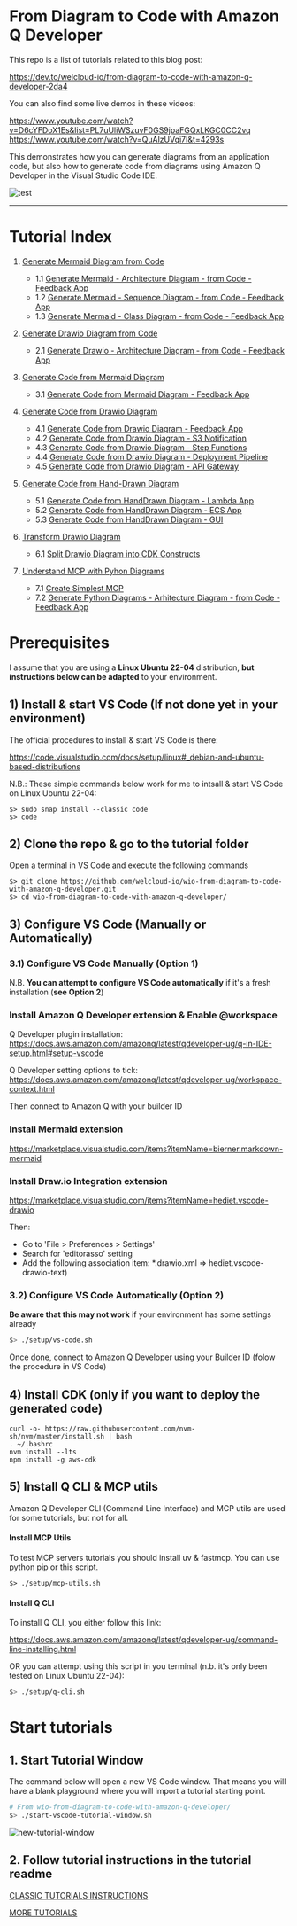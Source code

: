 # **From Diagram to Code with Amazon Q Developer**

This repo is a list of tutorials related to this blog post:

https://dev.to/welcloud-io/from-diagram-to-code-with-amazon-q-developer-2da4

You can also find some live demos in these videos:

https://www.youtube.com/watch?v=D6cYFDoX1Es&list=PL7uUliWSzuvF0GS9jpaFGQxLKGC0CC2vq
https://www.youtube.com/watch?v=QuAlzUVqi7I&t=4293s

This demonstrates how you can generate diagrams from an application code, but also how to generate code from diagrams using Amazon Q Developer in the Visual Studio Code IDE.

![test](./_playground/tutorials/screenshots/vscode-bigpicture.png)

---

# Tutorial Index

1. [Generate Mermaid Diagram from Code](_playground/tutorials/TUTORIALS.md#1-generate-mermaid-diagram-from-code)

    - 1.1 [Generate Mermaid - Architecture Diagram - from Code - Feedback App](_playground/tutorials/TUTORIALS.md#11-generate-mermaid---architecture-diagram---from-code---feedback-app)
    - 1.2 [Generate Mermaid - Sequence Diagram - from Code - Feedback App](_playground/tutorials/TUTORIALS.md#12-generate-mermaid---sequence-diagram---from-code---feedback-app)
    - 1.3 [Generate Mermaid - Class Diagram - from Code - Feedback App](_playground/tutorials/TUTORIALS.md#13-generate-mermaid---class-diagram---from-code---feedback-app)

2. [Generate Drawio Diagram from Code](_playground/tutorials/TUTORIALS.md#2-generate-drawio-diagram-from-code)

    - 2.1 [Generate Drawio - Architecture Diagram - from Code - Feedback App](_playground/tutorials/TUTORIALS.md#21-generate-drawio---architecture-diagram---from-code---feedback-app)

3. [Generate Code from Mermaid Diagram](_playground/tutorials/TUTORIALS.md#3-generate-code-from-mermaid-diagram)

    - 3.1 [Generate Code from Mermaid Diagram - Feedback App](_playground/tutorials/TUTORIALS.md#31-generate-code-from-mermaid-diagram---feedback-app)

4. [Generate Code from Drawio Diagram](_playground/tutorials/TUTORIALS.md#4-generate-code-from-drawio-diagram)

    - 4.1 [Generate Code from Drawio Diagram - Feedback App](_playground/tutorials/TUTORIALS.md#41-generate-code-from-drawio-diagram---feedback-app)
    - 4.2 [Generate Code from Drawio Diagram - S3 Notification](_playground/tutorials/TUTORIALS.md#42-generate-code-from-drawio-diagram---s3-notification)
    - 4.3 [Generate Code from Drawio Diagram - Step Functions](_playground/tutorials/TUTORIALS.md#43-generate-code-from-drawio-diagram---step-functions)
    - 4.4 [Generate Code from Drawio Diagram - Deployment Pipeline](_playground/tutorials/TUTORIALS.md#44-generate-code-from-drawio-diagram---deployment-pipeline)
    - 4.5 [Generate Code from Drawio Diagram - API Gateway](_playground/tutorials/TUTORIALS.md#45-generate-code-from-drawio-diagram---api-gateway)

5. [Generate Code from Hand-Drawn Diagram](_playground/tutorials/TUTORIALS.md#5-generate-code-from-hand-drawn-diagram)

    - 5.1 [Generate Code from HandDrawn Diagram - Lambda App](_playground/tutorials/TUTORIALS.md#51-generate-code-from-handdrawn-diagram---lambda-app)
    - 5.2 [Generate Code from HandDrawn Diagram - ECS App](_playground/tutorials/TUTORIALS.md#52-generate-code-from-handdrawn-diagram---ecs-app)
    - 5.3 [Generate Code from HandDrawn Diagram - GUI](_playground/tutorials/TUTORIALS.md#53-generate-code-from-handdrawn-diagram---gui)

6. [Transform Drawio Diagram](_playground/tutorials/TUTORIALS.md#6-transform-drawio-diagram)

    - 6.1 [Split Drawio Diagram into CDK Constructs](_playground/tutorials/TUTORIALS.md#61-split-drawio-diagram-into-cdk-constructs)

7. [Understand MCP with Pyhon Diagrams](_playground/tutorials/TUTORIALS.md#7-understand-mcp-with-pyhon-diagrams)

    - 7.1 [Create Simplest MCP](_playground/tutorials/TUTORIALS.md#71-create-simplest-mcp)
    - 7.2 [Generate Python Diagrams - Arhitecture Diagram - from Code - Feedback App](_playground/tutorials/TUTORIALS.md#72-generate-python-diagrams---arhitecture-diagram---from-code---feedback-app)


# Prerequisites

I assume that you are using a **Linux Ubuntu 22-04** distribution, **but instructions below can be adapted** to your environment.

## 1) Install & start VS Code (If not done yet in your environment)

The official procedures to install & start VS Code is there:

https://code.visualstudio.com/docs/setup/linux#_debian-and-ubuntu-based-distributions

N.B.: These simple commands below work for me to intsall & start VS Code on Linux Ubuntu 22-04:

```
$> sudo snap install --classic code
$> code
```

## 2) Clone the repo & go to the tutorial folder

Open a terminal in VS Code and execute the following commands

```
$> git clone https://github.com/welcloud-io/wio-from-diagram-to-code-with-amazon-q-developer.git
$> cd wio-from-diagram-to-code-with-amazon-q-developer/
```

## 3) Configure VS Code (Manually or Automatically)

### 3.1) Configure VS Code Manually (Option 1)

N.B.
**You can attempt to configure VS Code automatically**
if it's a fresh installation (**see Option 2**)

### Install Amazon Q Developer extension & Enable @workspace

Q Developer plugin installation:
https://docs.aws.amazon.com/amazonq/latest/qdeveloper-ug/q-in-IDE-setup.html#setup-vscode

Q Developer setting options to tick: https://docs.aws.amazon.com/amazonq/latest/qdeveloper-ug/workspace-context.html

Then connect to Amazon Q with your builder ID

### Install Mermaid extension

https://marketplace.visualstudio.com/items?itemName=bierner.markdown-mermaid

### Install Draw.io Integration extension

https://marketplace.visualstudio.com/items?itemName=hediet.vscode-drawio

Then:
- Go to 'File > Preferences > Settings' 
- Search for 'editorasso' setting 
- Add the following association item: *.drawio.xml => hediet.vscode-drawio-text)

### 3.2) Configure VS Code Automatically (Option 2)

**Be aware that this may not work** if your environment has some settings already

```bash
$> ./setup/vs-code.sh
```

Once done, connect to Amazon Q Developer using your Builder ID (folow the procedure in VS Code)

## 4) Install CDK (only if you want to deploy the generated code)

```
curl -o- https://raw.githubusercontent.com/nvm-sh/nvm/master/install.sh | bash
. ~/.bashrc 
nvm install --lts
npm install -g aws-cdk
```

## 5) Install Q CLI & MCP utils

Amazon Q Developer CLI (Command Line Interface) and MCP utils are used for some tutorials, but not for all.

#### Install MCP Utils
To test MCP servers tutorials you should install uv & fastmcp.
You can use python pip or this script.

```
$> ./setup/mcp-utils.sh
```

#### Install Q CLI

To install Q CLI, you either follow this link:

https://docs.aws.amazon.com/amazonq/latest/qdeveloper-ug/command-line-installing.html

OR you can attempt using this script in you terminal (n.b. it's only been tested on Linux Ubuntu 22-04):

```bash
$> ./setup/q-cli.sh
```

# Start tutorials

## 1. Start Tutorial Window

The command below will open a new VS Code window. 
That means you will have a blank playground where you will import a tutorial starting point.

```bash
# From wio-from-diagram-to-code-with-amazon-q-developer/
$> ./start-vscode-tutorial-window.sh
```

![new-tutorial-window](./_playground/tutorials/screenshots/create-new-tutorial-window.png)

## 2. Follow tutorial instructions in the tutorial readme

[CLASSIC TUTORIALS INSTRUCTIONS](_playground/README.md)

[MORE TUTORIALS](_playground/README-More.md)

